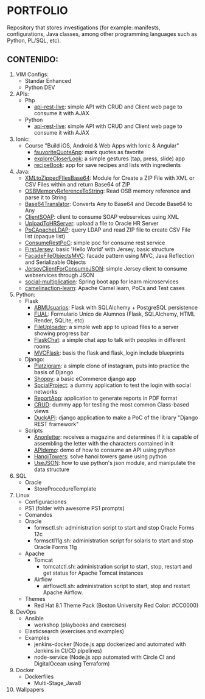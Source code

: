 # PORTFOLIO
Repository that stores investigations (for example: manifests, configurations, Java classes, among other programming languages such as Python, PL/SQL, etc).


## CONTENIDO:

1. VIM Configs:
   * Standar Enhanced
   * Python DEV
2. APIs:
   * Php
      * [api-rest-live](./API/php/api-rest-live): simple API with CRUD and Client web page to consume it with AJAX
   * Python
      * [api-rest-live](./API/python): simple API with CRUD and Client web page to consume it with AJAX
3. Ionic:
   * Course "Build iOS, Android & Web Apps with Ionic & Angular"
      * [fauvoriteQuoteApp](./Ionic/UdemyCourse/fauvoriteQuoteApp): mark quotes as favorite
	  * [exploreCloserLook](./Ionic/UdemyCourse/exploreCloserLook): a simple gestures (tap, press, slide) app
	  * [recipeBook](./Ionic/UdemyCourse/recipeBook): app for save recipes and lists with ingredients
4. Java:
   * [XMLtoZippedFIlesBase64](./Java/XMLtoZippedFIlesBase64): Module for Create a ZIP File with XML or CSV Files within and return Base64 of ZIP
   * [OSBMemoryReferenceToString](./Java/OSBMemoryReferenceToString): Read OSB memory reference and parse it to String
   * [Base64Translator](./Java/Base64Translator): Converts Any to Base64 and Decode Base64 to Any
   * [ClientSOAP](./Java/ClientSOAP): client to consume SOAP webservices using XML
   * [UploadToHRServer](./Java/UploadToHRServer): upload a file to Oracle HR Server
   * [PoCApacheLDAP](./Java/PoCApacheLDAP): query LDAP and read ZIP file to create CSV File list (opaque list)
   * [ConsumeRestPoC](./Java/ConsumeRestPoC): simple poc for consume rest service
   * [FirstJersey](./Java/FirstJersey): basic 'Hello World' with Jersey, basic structure
   * [FacadeFileObjectsMVC](./Java/FacadeFileObjectsMVC): facade pattern using MVC, Java Reflection and Serializable Objects
   * [JerseyClientForConsumeJSON](./Java/JerseyClientForConsumeJSON): simple Jersey client to consume webservices through JSON
   * [social-multiplication](./Java/social-multiplication): Spring boot app for learn microservices
   * [camelinaction-learn](./Java/camelinaction-learn): Apache Camel learn, PoCs and Test cases
5. Python:
   * Flask
      * [ABMUsuarios](./Python/Flask/ABMUsuarios): Flask with SQLAlchemy + PostgreSQL persistence
      * [FUAL](./Python/Flask/FUAL): Formulario Unico de Alumnos (Flask, SQLAlchemy, HTML Render, SQLite, etc)
      * [FileUploader](./Python/Flask/FileUploader): a simple web app to upload files to a server showing progress bar
      * [FlaskChat](./Python/Flask/FlaskChat): a simple chat app to talk with peoples in different rooms
      * [MVCFlask](./Python/Flask/MVCFlask): basis the flask and flask_login include blueprints
   * Django:
      * [Platzigram](./Python/Django/platzigram): a simple clone of instagram, puts into practice the basis of Django
	  * [Shoppy](./Python/Django/Shoppy): a basic eCommerce django app
	  * [SocialProject](./Python/Django/socialproject): a dummy application to test the login with social networks
	  * [ReportApp](./Python/Django/reportApp): application to generate reports in PDF format
	  * [CRUD](./Python/Django/crud): dummy app for testing the most common Class-based views
	  * [DuckAPI](./Python/Django/DuckAPI): django application to make a PoC of the library "Django REST framework"
   * Scripts
      * [Anonletter](./Python/Scripts/anon_letter.py): receives a magazine and determines if it is capable of assembling the letter with the characters contained in it
	  * [APIdemo](./Python/Scripts/apidemo.py): demo of how to consume an API using python
	  * [HanoiTowers](./Python/Scripts/hanoi.py): solve hanoi towers game using python
	  * [UseJSON](./Python/Scripts/use_json.py): how to use python's json module, and manipulate the data structure
6. SQL
   * Oracle
      * StoreProcedureTemplate
7. Linux
   * Configuraciones
   * PS1 (folder with awesome PS1 prompts)
   * Comandos
   * Oracle
      * formsctl.sh: administration script to start and stop Oracle Forms 12c
      * formsctl11g.sh: administration script for solaris to start and stop Oracle Forms 11g
   * Apache
      * Tomcat
         * tomcatctl.sh: administration script to start, stop, restart and get status for Apache Tomcat instances
      * Airflow
         * airflowctl.sh: administration script to start, stop and restart Apache Airflow.
   * Themes
      * Red Hat 8.1 Theme Pack (Boston University Red Color: #CC0000)
8. DevOps
   * Ansible
      * workshop (playbooks and exercises)
   * Elasticsearch (exercises and examples)
   * Examples
      * jenkins-docker (Node.js app dockerized and automated with Jenkins in CI/CD pipelines)
      * node-service (Node.js app automated with Circle CI and DigitalOcean using Terraform)
9. Docker
    * Dockerfiles
       * Multi-Stage_Java8
10. Wallpapers
